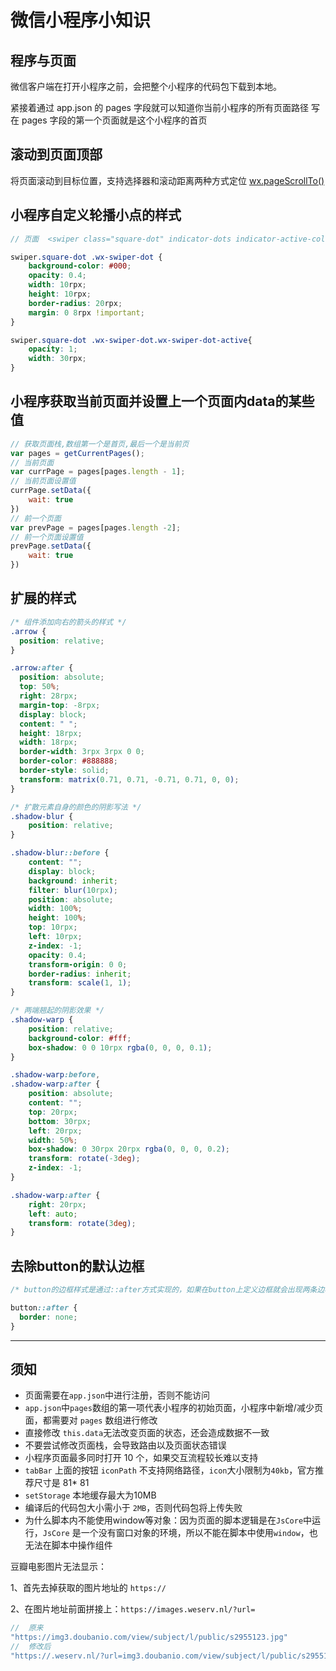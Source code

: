 # 微信小程序小知识

## 程序与页面

微信客户端在打开小程序之前，会把整个小程序的代码包下载到本地。

紧接着通过 app.json 的 pages 字段就可以知道你当前小程序的所有页面路径
写在 pages 字段的第一个页面就是这个小程序的首页

## 滚动到页面顶部

将页面滚动到目标位置，支持选择器和滚动距离两种方式定位
[wx.pageScrollTo()](https://developers.weixin.qq.com/miniprogram/dev/api/ui/scroll/wx.pageScrollTo.html)

## 小程序自定义轮播小点的样式

```scss
// 页面  <swiper class="square-dot" indicator-dots indicator-active-color="#fff">...</swiper>

swiper.square-dot .wx-swiper-dot {
    background-color: #000;
    opacity: 0.4;
    width: 10rpx;
    height: 10rpx;
    border-radius: 20rpx;
    margin: 0 8rpx !important;
}

swiper.square-dot .wx-swiper-dot.wx-swiper-dot-active{
    opacity: 1;
    width: 30rpx;
}
```

## 小程序获取当前页面并设置上一个页面内data的某些值

```js
// 获取页面栈,数组第一个是首页,最后一个是当前页
var pages = getCurrentPages();
// 当前页面
var currPage = pages[pages.length - 1];
// 当前页面设置值
currPage.setData({
    wait: true
})
// 前一个页面
var prevPage = pages[pages.length -2];
// 前一个页面设置值
prevPage.setData({
    wait: true
})
```

## 扩展的样式

```css
/* 组件添加向右的箭头的样式 */
.arrow {
  position: relative;
}

.arrow:after {
  position: absolute;
  top: 50%;
  right: 28rpx;
  margin-top: -8rpx;
  display: block;
  content: " ";
  height: 18rpx;
  width: 18rpx;
  border-width: 3rpx 3rpx 0 0;
  border-color: #888888;
  border-style: solid;
  transform: matrix(0.71, 0.71, -0.71, 0.71, 0, 0);
}

/* 扩散元素自身的颜色的阴影写法 */
.shadow-blur {
    position: relative;
}

.shadow-blur::before {
    content: "";
    display: block;
    background: inherit;
    filter: blur(10rpx);
    position: absolute;
    width: 100%;
    height: 100%;
    top: 10rpx;
    left: 10rpx;
    z-index: -1;
    opacity: 0.4;
    transform-origin: 0 0;
    border-radius: inherit;
    transform: scale(1, 1);
}

/* 两端翘起的阴影效果 */
.shadow-warp {
    position: relative;
    background-color: #fff;
    box-shadow: 0 0 10rpx rgba(0, 0, 0, 0.1);
}

.shadow-warp:before,
.shadow-warp:after {
    position: absolute;
    content: "";
    top: 20rpx;
    bottom: 30rpx;
    left: 20rpx;
    width: 50%;
    box-shadow: 0 30rpx 20rpx rgba(0, 0, 0, 0.2);
    transform: rotate(-3deg);
    z-index: -1;
}

.shadow-warp:after {
    right: 20rpx;
    left: auto;
    transform: rotate(3deg);
}
```

## 去除button的默认边框

```css
/* button的边框样式是通过::after方式实现的，如果在button上定义边框就会出现两条边框线，所以我们可以使用::after的方式去覆盖默认值 */

button::after {
  border: none;
}
```

------

## 须知

- 页面需要在`app.json`中进行注册，否则不能访问
- `app.json`中`pages`数组的第一项代表小程序的初始页面，小程序中新增/减少页面，都需要对 `pages` 数组进行修改
- 直接修改 `this.data`无法改变页面的状态，还会造成数据不一致
- 不要尝试修改页面栈，会导致路由以及页面状态错误
- 小程序页面最多同时打开 10 个，如果交互流程较长难以支持
- `tabBar` 上面的按钮 `iconPath` 不支持网络路径，`icon`大小限制为`40kb`，官方推荐尺寸是 81* 81
- `setStorage` 本地缓存最大为10MB
- 编译后的代码包大小需小于 `2MB`，否则代码包将上传失败
- 为什么脚本内不能使用window等对象：因为页面的脚本逻辑是在`JsCore`中运行，`JsCore` 是一个没有窗口对象的环境，所以不能在脚本中使用`window`，也无法在脚本中操作组件

豆瓣电影图片无法显示：

1、首先去掉获取的图片地址的 `https://`

2、在图片地址前面拼接上：`https://images.weserv.nl/?url=`

```js
//  原来
"https://img3.doubanio.com/view/subject/l/public/s2955123.jpg"
//  修改后
"https://.weserv.nl/?url=img3.doubanio.com/view/subject/l/public/s2955123.jpg"
```